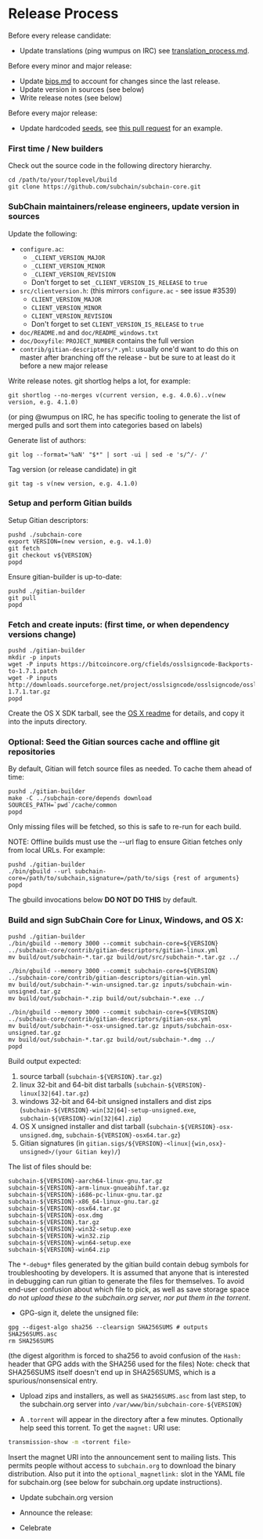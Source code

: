 Release Process
====================

Before every release candidate:

* Update translations (ping wumpus on IRC) see [translation_process.md](https://github.com/subchain/subchain/blob/master/doc/translation_process.md#synchronising-translations).

Before every minor and major release:

* Update [bips.md](bips.md) to account for changes since the last release.
* Update version in sources (see below)
* Write release notes (see below)

Before every major release:

* Update hardcoded [seeds](/contrib/seeds/README.md), see [this pull request](https://github.com/subchain/subchain/pull/7415) for an example.

### First time / New builders

Check out the source code in the following directory hierarchy.

    cd /path/to/your/toplevel/build
    git clone https://github.com/subchain/subchain-core.git

### SubChain maintainers/release engineers, update version in sources

Update the following:

- `configure.ac`:
    - `_CLIENT_VERSION_MAJOR`
    - `_CLIENT_VERSION_MINOR`
    - `_CLIENT_VERSION_REVISION`
    - Don't forget to set `_CLIENT_VERSION_IS_RELEASE` to `true`
- `src/clientversion.h`: (this mirrors `configure.ac` - see issue #3539)
    - `CLIENT_VERSION_MAJOR`
    - `CLIENT_VERSION_MINOR`
    - `CLIENT_VERSION_REVISION`
    - Don't forget to set `CLIENT_VERSION_IS_RELEASE` to `true`
- `doc/README.md` and `doc/README_windows.txt`
- `doc/Doxyfile`: `PROJECT_NUMBER` contains the full version
- `contrib/gitian-descriptors/*.yml`: usually one'd want to do this on master after branching off the release - but be sure to at least do it before a new major release

Write release notes. git shortlog helps a lot, for example:

    git shortlog --no-merges v(current version, e.g. 4.0.6)..v(new version, e.g. 4.1.0)

(or ping @wumpus on IRC, he has specific tooling to generate the list of merged pulls
and sort them into categories based on labels)

Generate list of authors:

    git log --format='%aN' "$*" | sort -ui | sed -e 's/^/- /'

Tag version (or release candidate) in git

    git tag -s v(new version, e.g. 4.1.0)

### Setup and perform Gitian builds

Setup Gitian descriptors:

    pushd ./subchain-core
    export VERSION=(new version, e.g. v4.1.0)
    git fetch
    git checkout v${VERSION}
    popd

Ensure gitian-builder is up-to-date:

    pushd ./gitian-builder
    git pull
    popd

### Fetch and create inputs: (first time, or when dependency versions change)

    pushd ./gitian-builder
    mkdir -p inputs
    wget -P inputs https://bitcoincore.org/cfields/osslsigncode-Backports-to-1.7.1.patch
    wget -P inputs http://downloads.sourceforge.net/project/osslsigncode/osslsigncode/osslsigncode-1.7.1.tar.gz
    popd

Create the OS X SDK tarball, see the [OS X readme](README_osx.md) for details, and copy it into the inputs directory.

### Optional: Seed the Gitian sources cache and offline git repositories

By default, Gitian will fetch source files as needed. To cache them ahead of time:

    pushd ./gitian-builder
    make -C ../subchain-core/depends download SOURCES_PATH=`pwd`/cache/common
    popd

Only missing files will be fetched, so this is safe to re-run for each build.

NOTE: Offline builds must use the --url flag to ensure Gitian fetches only from local URLs. For example:

    pushd ./gitian-builder
    ./bin/gbuild --url subchain-core=/path/to/subchain,signature=/path/to/sigs {rest of arguments}
    popd

The gbuild invocations below <b>DO NOT DO THIS</b> by default.

### Build and sign SubChain Core for Linux, Windows, and OS X:

    pushd ./gitian-builder
    ./bin/gbuild --memory 3000 --commit subchain-core=${VERSION} ../subchain-core/contrib/gitian-descriptors/gitian-linux.yml
    mv build/out/subchain-*.tar.gz build/out/src/subchain-*.tar.gz ../

    ./bin/gbuild --memory 3000 --commit subchain-core=${VERSION} ../subchain-core/contrib/gitian-descriptors/gitian-win.yml
    mv build/out/subchain-*-win-unsigned.tar.gz inputs/subchain-win-unsigned.tar.gz
    mv build/out/subchain-*.zip build/out/subchain-*.exe ../

    ./bin/gbuild --memory 3000 --commit subchain-core=${VERSION} ../subchain-core/contrib/gitian-descriptors/gitian-osx.yml
    mv build/out/subchain-*-osx-unsigned.tar.gz inputs/subchain-osx-unsigned.tar.gz
    mv build/out/subchain-*.tar.gz build/out/subchain-*.dmg ../
    popd

Build output expected:

  1. source tarball (`subchain-${VERSION}.tar.gz`)
  2. linux 32-bit and 64-bit dist tarballs (`subchain-${VERSION}-linux[32|64].tar.gz`)
  3. windows 32-bit and 64-bit unsigned installers and dist zips (`subchain-${VERSION}-win[32|64]-setup-unsigned.exe`, `subchain-${VERSION}-win[32|64].zip`)
  4. OS X unsigned installer and dist tarball (`subchain-${VERSION}-osx-unsigned.dmg`, `subchain-${VERSION}-osx64.tar.gz`)
  5. Gitian signatures (in `gitian.sigs/${VERSION}-<linux|{win,osx}-unsigned>/(your Gitian key)/`)


The list of files should be:
```
subchain-${VERSION}-aarch64-linux-gnu.tar.gz
subchain-${VERSION}-arm-linux-gnueabihf.tar.gz
subchain-${VERSION}-i686-pc-linux-gnu.tar.gz
subchain-${VERSION}-x86_64-linux-gnu.tar.gz
subchain-${VERSION}-osx64.tar.gz
subchain-${VERSION}-osx.dmg
subchain-${VERSION}.tar.gz
subchain-${VERSION}-win32-setup.exe
subchain-${VERSION}-win32.zip
subchain-${VERSION}-win64-setup.exe
subchain-${VERSION}-win64.zip
```
The `*-debug*` files generated by the gitian build contain debug symbols
for troubleshooting by developers. It is assumed that anyone that is interested
in debugging can run gitian to generate the files for themselves. To avoid
end-user confusion about which file to pick, as well as save storage
space *do not upload these to the subchain.org server, nor put them in the torrent*.

- GPG-sign it, delete the unsigned file:
```
gpg --digest-algo sha256 --clearsign SHA256SUMS # outputs SHA256SUMS.asc
rm SHA256SUMS
```
(the digest algorithm is forced to sha256 to avoid confusion of the `Hash:` header that GPG adds with the SHA256 used for the files)
Note: check that SHA256SUMS itself doesn't end up in SHA256SUMS, which is a spurious/nonsensical entry.

- Upload zips and installers, as well as `SHA256SUMS.asc` from last step, to the subchain.org server
  into `/var/www/bin/subchain-core-${VERSION}`

- A `.torrent` will appear in the directory after a few minutes. Optionally help seed this torrent. To get the `magnet:` URI use:
```bash
transmission-show -m <torrent file>
```
Insert the magnet URI into the announcement sent to mailing lists. This permits
people without access to `subchain.org` to download the binary distribution.
Also put it into the `optional_magnetlink:` slot in the YAML file for
subchain.org (see below for subchain.org update instructions).

- Update subchain.org version

- Announce the release:

- Celebrate
